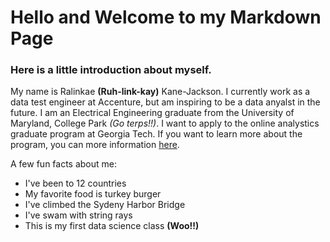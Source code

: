 # Hello and Welcome to my Markdown Page 
### Here is a little introduction about myself. 



My name is Ralinkae **(Ruh-link-kay)** Kane-Jackson. I currently work as a data test engineer at Accenture, but am inspiring to be a data anyalst in the future. I am an Electrical Engineering graduate from the University of Maryland, College Park *(Go terps!!)*. I want to apply to the online analystics graduate program at Georgia Tech. If you want to learn more about the program, you can more information [here](https://pe.gatech.edu/degrees/analytics/curriculum).



A few fun facts about me:
* I've been to 12 countries
* My favorite food is turkey burger
* I've climbed the Sydeny Harbor Bridge
* I've swam with string rays
* This is my first data science class **(Woo!!)**


